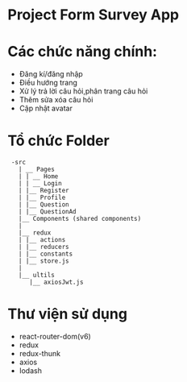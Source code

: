 # Project Form Survey App
# Các chức năng chính: 
+ Đăng kí/đăng nhập 
+  Điều hướng trang 
+ Xử lý trả lời câu hỏi,phân trang câu hỏi 
+ Thêm sửa xóa câu hỏi 
+ Cập nhật avatar
# Tổ chức Folder
```
 -src
   | __ Pages
   | | __ Home
   | | __ Login
   | |__ Register
   | |__ Profile
   | |__ Question
   | |__ QuestionAd
   |__ Components (shared components)
   |
   |__ redux
   | |__ actions
   | |__ reducers
   | |__ constants
   | |__ store.js
   |
   |__ ultils
      |__ axiosJwt.js
```
# Thư viện sử dụng 
+ react-router-dom(v6) 
+ redux 
+ redux-thunk 
+ axios 
+ lodash
